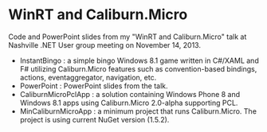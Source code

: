 WinRT and Caliburn.Micro 
========================

Code and PowerPoint slides from my "WinRT and Caliburn.Micro" talk at Nashville .NET User group meeting on November 14, 2013.

+ InstantBingo : a simple bingo Windows 8.1 game written in C#/XAML and F# utilizing Caliburn.Micro features such as convention-based bindings, actions, eventaggregator, navigation, etc.
+ PowerPoint : PowerPoint slides from the talk.
+ CaliburnMicroPclApp : a solution containing Windows Phone 8 and Windows 8.1 apps using Caliburn.Micro 2.0-alpha supporting PCL.
+ MinCaliburnMicroApp : a minimum project that runs Caliburn.Micro. The project is using current NuGet version (1.5.2).
